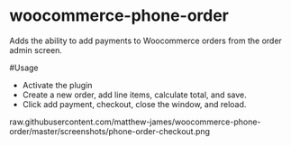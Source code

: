 woocommerce-phone-order
=======================

Adds the ability to add payments to Woocommerce orders from the order admin screen.

#Usage

* Activate the plugin
* Create a new order, add line items, calculate total, and save.
* Click add payment, checkout, close the window, and reload.

raw.githubusercontent.com/matthew-james/woocommerce-phone-order/master/screenshots/phone-order-checkout.png


